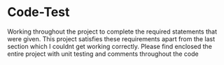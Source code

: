 # Code-Test
Working throughout the project to complete the required statements that were given.
This project satisfies these requirements apart from the last section which I couldnt get working correctly.
Please find enclosed the entire project with unit testing and comments throughout the code
